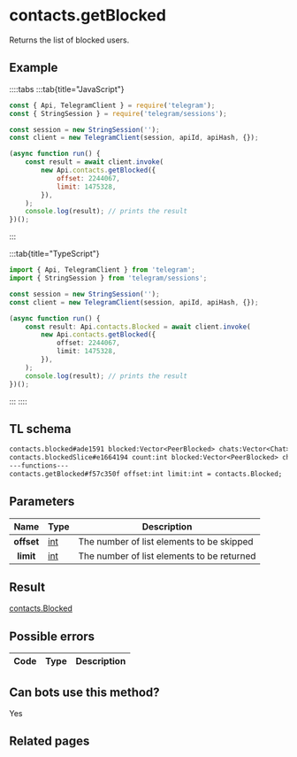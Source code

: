# contacts.getBlocked

Returns the list of blocked users.

## Example

::::tabs
:::tab{title="JavaScript"}

```js
const { Api, TelegramClient } = require('telegram');
const { StringSession } = require('telegram/sessions');

const session = new StringSession('');
const client = new TelegramClient(session, apiId, apiHash, {});

(async function run() {
    const result = await client.invoke(
        new Api.contacts.getBlocked({
            offset: 2244067,
            limit: 1475328,
        }),
    );
    console.log(result); // prints the result
})();
```

:::

:::tab{title="TypeScript"}

```ts
import { Api, TelegramClient } from 'telegram';
import { StringSession } from 'telegram/sessions';

const session = new StringSession('');
const client = new TelegramClient(session, apiId, apiHash, {});

(async function run() {
    const result: Api.contacts.Blocked = await client.invoke(
        new Api.contacts.getBlocked({
            offset: 2244067,
            limit: 1475328,
        }),
    );
    console.log(result); // prints the result
})();
```

:::
::::

## TL schema

```txt
contacts.blocked#ade1591 blocked:Vector<PeerBlocked> chats:Vector<Chat> users:Vector<User> = contacts.Blocked;
contacts.blockedSlice#e1664194 count:int blocked:Vector<PeerBlocked> chats:Vector<Chat> users:Vector<User> = contacts.Blocked;
---functions---
contacts.getBlocked#f57c350f offset:int limit:int = contacts.Blocked;
```

## Parameters

|    Name    | Type                                      | Description                                |
| :--------: | ----------------------------------------- | ------------------------------------------ |
| **offset** | [int](https://core.telegram.org/type/int) | The number of list elements to be skipped  |
| **limit**  | [int](https://core.telegram.org/type/int) | The number of list elements to be returned |

## Result

[contacts.Blocked](https://core.telegram.org/type/contacts.Blocked)

## Possible errors

| Code | Type | Description |
| :--: | ---- | ----------- |

## Can bots use this method?

Yes

## Related pages
